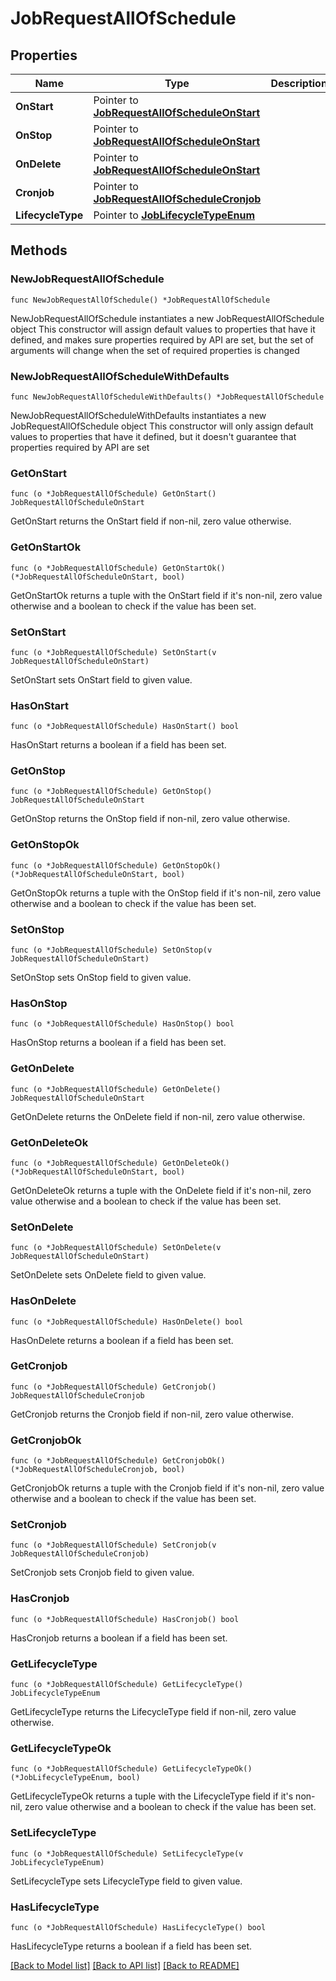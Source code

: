 # JobRequestAllOfSchedule

## Properties

Name | Type | Description | Notes
------------ | ------------- | ------------- | -------------
**OnStart** | Pointer to [**JobRequestAllOfScheduleOnStart**](JobRequestAllOfScheduleOnStart.md) |  | [optional] 
**OnStop** | Pointer to [**JobRequestAllOfScheduleOnStart**](JobRequestAllOfScheduleOnStart.md) |  | [optional] 
**OnDelete** | Pointer to [**JobRequestAllOfScheduleOnStart**](JobRequestAllOfScheduleOnStart.md) |  | [optional] 
**Cronjob** | Pointer to [**JobRequestAllOfScheduleCronjob**](JobRequestAllOfScheduleCronjob.md) |  | [optional] 
**LifecycleType** | Pointer to [**JobLifecycleTypeEnum**](JobLifecycleTypeEnum.md) |  | [optional] 

## Methods

### NewJobRequestAllOfSchedule

`func NewJobRequestAllOfSchedule() *JobRequestAllOfSchedule`

NewJobRequestAllOfSchedule instantiates a new JobRequestAllOfSchedule object
This constructor will assign default values to properties that have it defined,
and makes sure properties required by API are set, but the set of arguments
will change when the set of required properties is changed

### NewJobRequestAllOfScheduleWithDefaults

`func NewJobRequestAllOfScheduleWithDefaults() *JobRequestAllOfSchedule`

NewJobRequestAllOfScheduleWithDefaults instantiates a new JobRequestAllOfSchedule object
This constructor will only assign default values to properties that have it defined,
but it doesn't guarantee that properties required by API are set

### GetOnStart

`func (o *JobRequestAllOfSchedule) GetOnStart() JobRequestAllOfScheduleOnStart`

GetOnStart returns the OnStart field if non-nil, zero value otherwise.

### GetOnStartOk

`func (o *JobRequestAllOfSchedule) GetOnStartOk() (*JobRequestAllOfScheduleOnStart, bool)`

GetOnStartOk returns a tuple with the OnStart field if it's non-nil, zero value otherwise
and a boolean to check if the value has been set.

### SetOnStart

`func (o *JobRequestAllOfSchedule) SetOnStart(v JobRequestAllOfScheduleOnStart)`

SetOnStart sets OnStart field to given value.

### HasOnStart

`func (o *JobRequestAllOfSchedule) HasOnStart() bool`

HasOnStart returns a boolean if a field has been set.

### GetOnStop

`func (o *JobRequestAllOfSchedule) GetOnStop() JobRequestAllOfScheduleOnStart`

GetOnStop returns the OnStop field if non-nil, zero value otherwise.

### GetOnStopOk

`func (o *JobRequestAllOfSchedule) GetOnStopOk() (*JobRequestAllOfScheduleOnStart, bool)`

GetOnStopOk returns a tuple with the OnStop field if it's non-nil, zero value otherwise
and a boolean to check if the value has been set.

### SetOnStop

`func (o *JobRequestAllOfSchedule) SetOnStop(v JobRequestAllOfScheduleOnStart)`

SetOnStop sets OnStop field to given value.

### HasOnStop

`func (o *JobRequestAllOfSchedule) HasOnStop() bool`

HasOnStop returns a boolean if a field has been set.

### GetOnDelete

`func (o *JobRequestAllOfSchedule) GetOnDelete() JobRequestAllOfScheduleOnStart`

GetOnDelete returns the OnDelete field if non-nil, zero value otherwise.

### GetOnDeleteOk

`func (o *JobRequestAllOfSchedule) GetOnDeleteOk() (*JobRequestAllOfScheduleOnStart, bool)`

GetOnDeleteOk returns a tuple with the OnDelete field if it's non-nil, zero value otherwise
and a boolean to check if the value has been set.

### SetOnDelete

`func (o *JobRequestAllOfSchedule) SetOnDelete(v JobRequestAllOfScheduleOnStart)`

SetOnDelete sets OnDelete field to given value.

### HasOnDelete

`func (o *JobRequestAllOfSchedule) HasOnDelete() bool`

HasOnDelete returns a boolean if a field has been set.

### GetCronjob

`func (o *JobRequestAllOfSchedule) GetCronjob() JobRequestAllOfScheduleCronjob`

GetCronjob returns the Cronjob field if non-nil, zero value otherwise.

### GetCronjobOk

`func (o *JobRequestAllOfSchedule) GetCronjobOk() (*JobRequestAllOfScheduleCronjob, bool)`

GetCronjobOk returns a tuple with the Cronjob field if it's non-nil, zero value otherwise
and a boolean to check if the value has been set.

### SetCronjob

`func (o *JobRequestAllOfSchedule) SetCronjob(v JobRequestAllOfScheduleCronjob)`

SetCronjob sets Cronjob field to given value.

### HasCronjob

`func (o *JobRequestAllOfSchedule) HasCronjob() bool`

HasCronjob returns a boolean if a field has been set.

### GetLifecycleType

`func (o *JobRequestAllOfSchedule) GetLifecycleType() JobLifecycleTypeEnum`

GetLifecycleType returns the LifecycleType field if non-nil, zero value otherwise.

### GetLifecycleTypeOk

`func (o *JobRequestAllOfSchedule) GetLifecycleTypeOk() (*JobLifecycleTypeEnum, bool)`

GetLifecycleTypeOk returns a tuple with the LifecycleType field if it's non-nil, zero value otherwise
and a boolean to check if the value has been set.

### SetLifecycleType

`func (o *JobRequestAllOfSchedule) SetLifecycleType(v JobLifecycleTypeEnum)`

SetLifecycleType sets LifecycleType field to given value.

### HasLifecycleType

`func (o *JobRequestAllOfSchedule) HasLifecycleType() bool`

HasLifecycleType returns a boolean if a field has been set.


[[Back to Model list]](../README.md#documentation-for-models) [[Back to API list]](../README.md#documentation-for-api-endpoints) [[Back to README]](../README.md)


